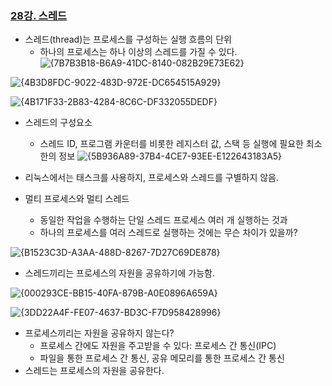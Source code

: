 ### [28강. 스레드](https://www.youtube.com/watch?v=zUGvpUtNlwI)

- 스레드(thread)는 프로세스를 구성하는 실행 흐름의 단위
  - 하나의 프로세스는 하나 이상의 스레드를 가질 수 있다.
![{7B7B3B18-B6A9-41DC-8140-082B29E73E62}](https://github.com/user-attachments/assets/a477173b-168b-45b3-9945-ca70b0e15ccc)

![{4B3D8FDC-9022-483D-972E-DC654515A929}](https://github.com/user-attachments/assets/4bff8bd4-4088-4825-9105-9b87ac1671ef)

![{4B171F33-2B83-4284-8C6C-DF332055DEDF}](https://github.com/user-attachments/assets/11a96124-3c01-4348-82f6-e34a84752929)

- 스레드의 구성요소
  - 스레드 ID, 프로그램 카운터를 비롯한 레지스터 값, 스택 등 실행에 필요한 최소한의 정보
![{5B936A89-37B4-4CE7-93EE-E122643183A5}](https://github.com/user-attachments/assets/60b51ce5-bc30-494e-9a2a-0d3cb28c7e47)

- 리눅스에서는 태스크를 사용하지, 프로세스와 스레드를 구별하지 않음.

- 멀티 프로세스와 멀티 스레드
  - 동일한 작업을 수행하는 단일 스레드 프로세스 여러 개 실행하는 것과
  - 하나의 프로세스를 여러 스레드로 실행하는 것에는 무슨 차이가 있을까?

![{B1523C3D-A3AA-488D-8267-7D27C69DE878}](https://github.com/user-attachments/assets/d1623bd1-7b36-4029-851b-ad12a6693caa)
- 스레드끼리는 프로세스의 자원을 공유하기에 가능함.

![{000293CE-BB15-40FA-879B-A0E0896A659A}](https://github.com/user-attachments/assets/1db67cc9-fd5f-4b11-b0e9-5331acc097bd)

![{3DD22A4F-FE07-4637-BD3C-F7D958428996}](https://github.com/user-attachments/assets/614002ed-a103-4a96-9b6f-3fe129dd5538)

- 프로세스끼리는 자원을 공유하지 않는다?
  - 프로세스 간에도 자원을 주고받을 수 있다: 프로세스 간 통신(IPC)
  - 파일을 통한 프로세스 간 통신, 공유 메모리를 통한 프로세스 간 통신
- 스레드는 프로세스의 자원을 공유한다.
